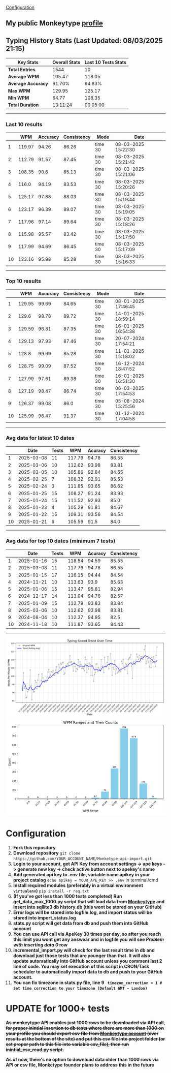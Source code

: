 
[Configuration](#configuration)
## My public Monkeytype [profile](https://monkeytype.com/profile/zp14)


        
## Typing History Stats (Last Updated: 08/03/2025 21:15)

| **Key Stats**               | **Overall Stats**       | **Last 10 Tests Stats**  |
|--------------------------|-------------------------|--------------------------|
| **Total Entries**        | 1544           | 10                       |
| **Average WPM**          | 105.47           | 118.05    |
| **Average Accuracy**     | 91.70%          | 94.83%   |
| **Max WPM**              | 129.95               | 125.17        |
| **Min WPM**              | 64.77               | 108.35                        |
| **Total Duration**       | 13:11:24        | 00:05:00                        |


---

### Last 10 results

| | WPM | Accuracy | Consistency | Mode | Date |
| --- | --- | -------- | ----------- | ---- | --------- |
| 1 | 119.97 | 94.26 | 86.26 | time 30 | 08-03-2025 15:22:30 |
| 2 | 112.79 | 91.57 | 87.45 | time 30 | 08-03-2025 15:21:42 |
| 3 | 108.35 | 90.6 | 85.13 | time 30 | 08-03-2025 15:21:06 |
| 4 | 116.0 | 94.19 | 83.53 | time 30 | 08-03-2025 15:20:26 |
| 5 | 125.17 | 97.88 | 88.03 | time 30 | 08-03-2025 15:19:44 |
| 6 | 123.17 | 96.39 | 89.07 | time 30 | 08-03-2025 15:19:05 |
| 7 | 117.96 | 97.14 | 89.64 | time 30 | 08-03-2025 15:18:26 |
| 8 | 115.98 | 95.57 | 83.42 | time 30 | 08-03-2025 15:17:50 |
| 9 | 117.99 | 94.69 | 86.45 | time 30 | 08-03-2025 15:17:09 |
| 10 | 123.16 | 95.98 | 85.28 | time 30 | 08-03-2025 15:16:33 |


 --- 

### Top 10 results

| | WPM | Accuracy | Consistency | Mode | Date |
| --- | --- | -------- | ----------- | ---- | --------- |
| 1 | 129.95 | 99.69 | 84.65 | time 30 | 08-01-2025 17:46:45 |
| 2 | 129.6 | 98.78 | 89.72 | time 30 | 14-01-2025 18:59:14 |
| 3 | 129.59 | 96.81 | 87.35 | time 30 | 16-01-2025 16:54:38 |
| 4 | 129.13 | 97.93 | 87.46 | time 30 | 20-07-2024 17:54:21 |
| 5 | 128.8 | 99.69 | 85.28 | time 30 | 11-01-2025 15:18:02 |
| 6 | 128.75 | 99.09 | 87.52 | time 30 | 16-12-2024 18:47:52 |
| 7 | 127.99 | 97.61 | 89.38 | time 30 | 16-01-2025 16:51:30 |
| 8 | 127.19 | 98.47 | 86.74 | time 30 | 06-03-2025 17:54:53 |
| 9 | 126.37 | 99.08 | 86.0 | time 30 | 05-08-2024 15:25:56 |
| 10 | 125.99 | 96.47 | 91.37 | time 30 | 01-12-2024 17:04:58 |


 --- 

### Avg data for latest 10 dates

| | Date | Tests | WPM | Acuracy | Consistency |
| --- | --- | -------- | ----------- | ---- | --------- |
| 1 | 2025-03-08 | 11 | 117.79 | 94.78 | 86.55 |
| 2 | 2025-03-06 | 10 | 112.62 | 93.98 | 83.81 |
| 3 | 2025-03-05 | 10 | 105.86 | 92.84 | 84.55 |
| 4 | 2025-02-25 | 7 | 108.32 | 92.91 | 85.53 |
| 5 | 2025-02-24 | 3 | 111.85 | 93.65 | 86.62 |
| 6 | 2025-01-25 | 15 | 108.27 | 91.24 | 83.93 |
| 7 | 2025-01-24 | 15 | 111.52 | 92.93 | 85.0 |
| 8 | 2025-01-23 | 4 | 105.29 | 91.81 | 84.67 |
| 9 | 2025-01-22 | 15 | 109.31 | 93.56 | 84.54 |
| 10 | 2025-01-21 | 6 | 105.59 | 91.5 | 84.0 |


 --- 

### Avg data for top 10 dates (minimum 7 tests)

| | Date | Tests | WPM | Acuracy | Consistency |
| --- | --- | -------- | ----------- | ---- | --------- |
| 1 | 2025-01-16 | 15 | 118.54 | 94.59 | 85.55 |
| 2 | 2025-03-08 | 11 | 117.79 | 94.78 | 86.55 |
| 3 | 2025-01-15 | 17 | 116.15 | 94.44 | 84.54 |
| 4 | 2024-11-21 | 10 | 113.63 | 93.9 | 85.63 |
| 5 | 2025-01-06 | 15 | 113.47 | 95.81 | 82.94 |
| 6 | 2024-12-17 | 14 | 113.04 | 94.76 | 82.57 |
| 7 | 2025-01-09 | 15 | 112.79 | 93.83 | 83.84 |
| 8 | 2025-03-06 | 10 | 112.62 | 93.98 | 83.81 |
| 9 | 2024-08-04 | 10 | 112.37 | 94.95 | 82.5 |
| 10 | 2024-11-18 | 10 | 111.87 | 93.65 | 84.43 |


 --- 


        
![speed trend](typing_speed_trend.png)
![counted chart](count_tests.png)
# Configuration
1. **Fork this repository** 
2. **Download repository** `git clone https://github.com/YOUR_ACCOUNT_NAME/Monketype-api-import.git`
3. **Login to your account, get API Key from account settings -> ape keys -> generate new key -> check active button next to apekey's name**
4. **Add generated api key to .env file, variable name apikey in your project catalog**  `echo apikey = YOUR_APE_KEY >> .env` in terminal/cmd
5. **Install required modules (preferably in a virtual environment `virtualenv`)** `pip install -r req.txt`
6. **(If you've got less than 1000 tests completed) Run get_data_max_1000.py script that will load data from [Monkeytype](https://monkeytype.com/) and insert into sqllite3 db history.db (this wont be stored on your GitHub)**
7. **Error logs will be stored into logfile.log, and import status will be stored into import_status.log**
8. **stats.py script will get data from db and push them into GitHub account**
9. **You can use API call via ApeKey 30 times per day, so after you reach this limit you wont get any answear and in logfile you will see *Problem with inserting data 0* row**
10. **incremental_import.py will check for the last result time in db and download just those tests that are younger than that. It will also update automatically into GitHub account unless you comment last 2 line of code. You may set execution of this script in CRON/Task scheduler to automatically import data to db and push to your GitHub account.**
11. **You can fix timezone in stats.py file, line 9 ` timezon_correction = 1 # Set time correction to your timezone (Default GMT - London)`**
# UPDATE for 1000+ tests
    
~~**As monkeytype API enables just 1000 rows to be downloaded via API call, for proper inintial insertion to db tests where there are more than 1000 on your profile
you should export csv file from [Monkeytype account](https://monkeytype.com/account) (over results at the bottom of the site)
and put this csv file into project folder (or set proper path to this file into variable csv_file), then run inintial_csv_read.py script.**~~

**As of now, there's no option to download data older than 1000 rows via API or csv file, Monketype founder plans to address this in the future**
    
    